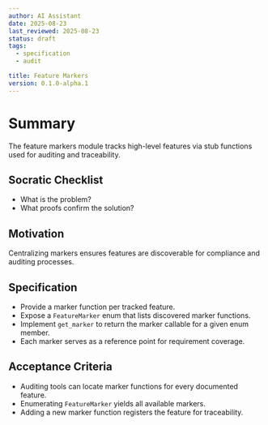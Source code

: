 ```yaml
---
author: AI Assistant
date: 2025-08-23
last_reviewed: 2025-08-23
status: draft
tags:
  - specification
  - audit

title: Feature Markers
version: 0.1.0-alpha.1
---
```


# Summary

The feature markers module tracks high-level features via stub functions used for auditing and traceability.

## Socratic Checklist
- What is the problem?
- What proofs confirm the solution?

## Motivation
Centralizing markers ensures features are discoverable for compliance and auditing processes.

## Specification
- Provide a marker function per tracked feature.
- Expose a `FeatureMarker` enum that lists discovered marker functions.
- Implement `get_marker` to return the marker callable for a given enum member.
- Each marker serves as a reference point for requirement coverage.

## Acceptance Criteria
- Auditing tools can locate marker functions for every documented feature.
- Enumerating `FeatureMarker` yields all available markers.
- Adding a new marker function registers the feature for traceability.
